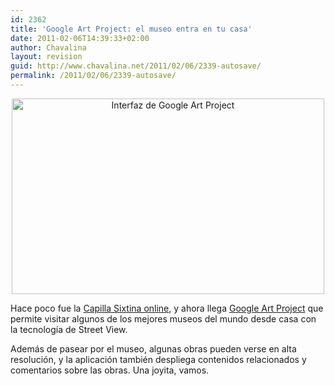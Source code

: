```yaml
---
id: 2362
title: 'Google Art Project: el museo entra en tu casa'
date: 2011-02-06T14:39:33+02:00
author: Chavalina
layout: revision
guid: http://www.chavalina.net/2011/02/06/2339-autosave/
permalink: /2011/02/06/2339-autosave/
---
```

<p style="text-align: center;">
  <img class="size-full wp-image-2360  aligncenter" title="googleartproject" src="http://www.chavalina.net/imagenes/2011/02/googleartproject.jpg" alt="Interfaz de Google Art Project" width="500" height="313" srcset="http://www.chavalina.net/imagenes/2011/02/googleartproject.jpg 500w, http://www.chavalina.net/imagenes/2011/02/googleartproject-300x187.jpg 300w" sizes="(max-width: 500px) 100vw, 500px" />
</p>

Hace poco fue la [Capilla Sixtina online](http://www.chavalina.net/2010/11/02/la-capilla-sixtina-online/), y ahora llega <a href="http://www.googleartproject.com/" target="_blank">Google Art Project</a> que permite visitar algunos de los mejores museos del mundo desde casa con la tecnología de Street View.

Además de pasear por el museo, algunas obras pueden verse en alta resolución, y la aplicación también despliega contenidos relacionados y comentarios sobre las obras. Una joyita, vamos.